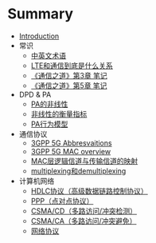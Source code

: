 # Summary

* [Introduction](README.md)
* 常识
    * [中英文术语](Common/2020-08-04-norms.md)
    * [LTE和通信到底是什么关系](LTE.md)
    * [《通信之道》第3章 笔记](Common/2020-08-30-tong-xin-zhi-dao-Chapter-3.md)
    * [《通信之道》第5章 笔记](Common/2020-08-31-tong-xin-zhi-dao-Chapter-5.md)
* DPD & PA
    * [PA的非线性](DPD_PA/2020-08-01-nonlinear-of-PA.md)
    * [非线性的衡量指标](DPD_PA/2020-08-02-indices-of-nonlinear.md)
    * [PA行为模型](DPD_PA/2020-08-03-PA-behavior-model.md)
* 通信协议
    * [3GPP 5G Abbresvaitions](Protocol/2019-08-30-3gpp-5g-abbresvaitions.md)
    * [3GPP 5G MAC overview](Protocol/2019-08-30-3gpp-5g-mac-overview.md)
    * [MAC层逻辑信道与传输信道的映射](Protocol/2019-09-02-mapping-between-logical-channels-and-transport-channels.md)
    * [multiplexing和demultiplexing](Protocol/2019-09-02-multiplexing-and-demultiplexing.md)
* 计算机网络
    * [HDLC协议（高级数据链路控制协议）](Network/HDLC.md)
    * [PPP（点对点协议）](PPP.md)
    * [CSMA/CD（多路访问/冲突检测）](Network/CSMA-CD.md)
    * [CSMA/CA（多路访问/冲突避免）](Network/CSMA-CA.md)
    * [网络协议](Network/Protocols.md)